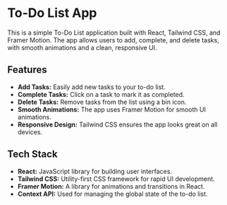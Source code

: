 # To-Do List App

This is a simple To-Do List application built with React, Tailwind CSS, and Framer Motion. The app allows users to add, complete, and delete tasks, with smooth animations and a clean, responsive UI.

## Features

- **Add Tasks:** Easily add new tasks to your to-do list.
- **Complete Tasks:** Click on a task to mark it as completed.
- **Delete Tasks:** Remove tasks from the list using a bin icon.
- **Smooth Animations:** The app uses Framer Motion for smooth UI animations.
- **Responsive Design:** Tailwind CSS ensures the app looks great on all devices.

## Tech Stack

- **React:** JavaScript library for building user interfaces.
- **Tailwind CSS:** Utility-first CSS framework for rapid UI development.
- **Framer Motion:** A library for animations and transitions in React.
- **Context API:** Used for managing the global state of the to-do list.
